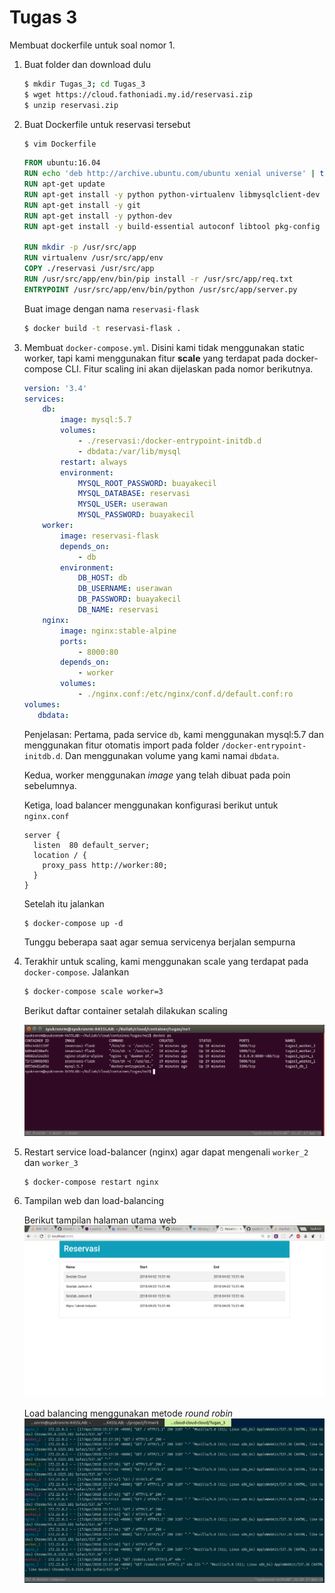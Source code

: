 # Tugas 3

Membuat dockerfile untuk soal nomor 1.

1. Buat folder dan download dulu

   ```bash
   $ mkdir Tugas_3; cd Tugas_3
   $ wget https://cloud.fathoniadi.my.id/reservasi.zip
   $ unzip reservasi.zip
   ```

2. Buat Dockerfile untuk reservasi tersebut
   ```bash
   $ vim Dockerfile
   ```
   ```dockerfile
   FROM ubuntu:16.04
   RUN echo 'deb http://archive.ubuntu.com/ubuntu xenial universe' | tee -a /etc/apt/sources.list
   RUN apt-get update
   RUN apt-get install -y python python-virtualenv libmysqlclient-dev
   RUN apt-get install -y git
   RUN apt-get install -y python-dev
   RUN apt-get install -y build-essential autoconf libtool pkg-config

   RUN mkdir -p /usr/src/app
   RUN virtualenv /usr/src/app/env
   COPY ./reservasi /usr/src/app
   RUN /usr/src/app/env/bin/pip install -r /usr/src/app/req.txt
   ENTRYPOINT /usr/src/app/env/bin/python /usr/src/app/server.py
   ```

   Buat image dengan nama `reservasi-flask`
   ```bash
   $ docker build -t reservasi-flask .
   ```

3. Membuat `docker-compose.yml`. Disini kami tidak menggunakan static worker, tapi kami menggunakan fitur __scale__ yang terdapat pada docker-compose CLI. Fitur scaling ini akan dijelaskan pada nomor berikutnya.
   ```yml
   version: '3.4'
   services:
       db:
           image: mysql:5.7
           volumes:
               - ./reservasi:/docker-entrypoint-initdb.d
               - dbdata:/var/lib/mysql
           restart: always
           environment:
               MYSQL_ROOT_PASSWORD: buayakecil
               MYSQL_DATABASE: reservasi
               MYSQL_USER: userawan
               MYSQL_PASSWORD: buayakecil
       worker:
           image: reservasi-flask
           depends_on:
               - db
           environment:
               DB_HOST: db
               DB_USERNAME: userawan
               DB_PASSWORD: buayakecil
               DB_NAME: reservasi
       nginx:
           image: nginx:stable-alpine
           ports:
               - 8000:80
           depends_on:
               - worker
           volumes:
               - ./nginx.conf:/etc/nginx/conf.d/default.conf:ro
   volumes:
      dbdata:
   ```

   Penjelasan:
   Pertama, pada service `db`, kami menggunakan mysql:5.7 dan menggunakan fitur otomatis import pada folder  `/docker-entrypoint-initdb.d`. Dan menggunakan volume yang kami namai `dbdata`.

   Kedua, worker menggunakan _image_ yang telah dibuat pada poin sebelumnya.

   Ketiga, load balancer menggunakan konfigurasi berikut untuk `nginx.conf`

   ```
   server {
     listen  80 default_server;
     location / {
       proxy_pass http://worker:80;
     }
   }
   ```

   Setelah itu jalankan

   ```
   $ docker-compose up -d
   ```

   Tunggu beberapa saat agar semua servicenya berjalan sempurna

4. Terakhir untuk scaling, kami menggunakan scale yang terdapat pada `docker-compose`. Jalankan

   ```bash
   $ docker-compose scale worker=3
   ```

   Berikut daftar container setalah dilakukan scaling

   ![alt text](scaling.png "Screenshot")

5. Restart service load-balancer (nginx) agar dapat mengenali `worker_2` dan `worker_3`

   ```
   $ docker-compose restart nginx
   ```

6. Tampilan web dan load-balancing

   Berikut tampilan halaman utama web
   ![alt text](web.png "Screenshot")

   Load balancing menggunakan metode *round robin*
   ![alt text](scaling2.png "Screenshot")
